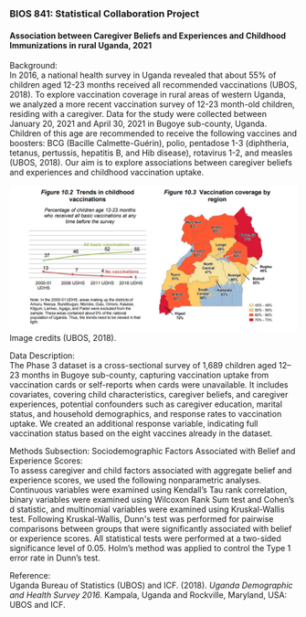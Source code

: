 ### BIOS 841: Statistical Collaboration Project

#### Association between Caregiver Beliefs and Experiences and Childhood Immunizations in rural Uganda, 2021

Background:<br>
In 2016, a national health survey in Uganda revealed that about 55% of children aged 12-23 months
received all recommended vaccinations (UBOS, 2018). To explore vaccination coverage in rural areas of western Uganda, 
we analyzed a more recent vaccination survey of 12-23 month-old children, residing with a caregiver.
Data for the study were collected between January 20, 2021 and April 30, 2021 in Bugoye sub-county, Uganda.
Children of this age are recommended to receive the following vaccines and boosters:
BCG (Bacille Calmette-Guérin), polio, pentadose 1-3 (diphtheria, tetanus, pertussis, hepatitis B, and Hib disease), rotavirus 1-2, and measles (UBOS, 2018).
Our aim is to explore associations between caregiver beliefs and experiences and childhood vaccination uptake.

![alt text](uganda_vacc.png "(UBOS 2018)")
Image credits (UBOS, 2018).


Data Description:<br>
The Phase 3 dataset is a cross-sectional survey of 1,689 children aged 12–23
months in Bugoye sub-county, capturing vaccination uptake from vaccination cards or self-reports when cards were
unavailable. It includes covariates, covering child characteristics, caregiver
beliefs, and caregiver experiences, potential confounders such as caregiver education, marital status, and household demographics, 
and response rates to vaccination uptake.  We created an additional response variable, indicating full vaccination status based on the eight vaccines
already in the dataset.

Methods 
Subsection: Sociodemographic Factors Associated with Belief and Experience Scores:<br>
To assess caregiver and child factors associated with aggregate belief and experience scores, we used the following nonparametric analyses.
Continuous variables were examined using Kendall’s Tau rank correlation, binary variables were examined using Wilcoxon Rank Sum test and Cohen’s d statistic, and multinomial variables were examined using Kruskal-Wallis test. Following Kruskal-Wallis, Dunn's test was performed for pairwise comparisons between groups that were significantly associated with belief or experience scores. All statistical tests were performed at a two-sided significance level of 0.05. Holm’s method was applied to control the Type 1 error rate in Dunn’s test.

Reference:<br>
Uganda Bureau of Statistics (UBOS) and ICF. (2018). *Uganda Demographic and Health Survey 2016.* Kampala, Uganda and Rockville, Maryland, USA: UBOS and ICF.


